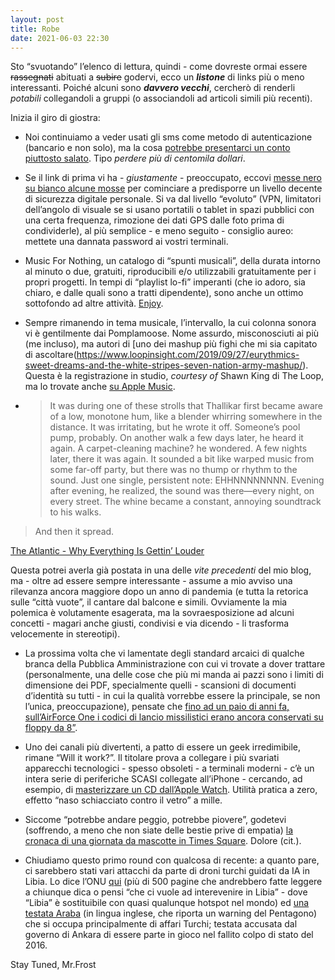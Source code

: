 ```yaml
---
layout: post
title: Robe
date: 2021-06-03 22:30
---
```


Sto “svuotando” l’elenco di lettura, quindi - come dovreste ormai essere ~~rassegnati~~ abituati a ~~subire~~ godervi, ecco un ***listone*** di links più o meno interessanti.
Poiché alcuni sono ***davvero vecchi***, cercherò di renderli *potabili* collegandoli a gruppi (o associandoli ad articoli simili più recenti).

Inizia il giro di giostra:

- Noi continuiamo a veder usati gli sms come metodo di autenticazione (bancario e non solo), ma la cosa [potrebbe presentarci un conto piuttosto salato](https://medium.com/coinmonks/the-most-expensive-lesson-of-my-life-details-of-sim-port-hack-35de11517124). Tipo *perdere più di centomila dollari*.

- Se il link di prima vi ha - *giustamente* - preoccupato, eccovi [messe nero su bianco alcune mosse](https://brianlovin.com/security) per cominciare a predisporre un livello decente di sicurezza digitale personale. Si va dal livello “evoluto” (VPN, limitatori dell’angolo di visuale se si usano portatili o tablet in spazi pubblici con una certa frequenza, rimozione dei dati GPS dalle foto prima di condividerle), al più semplice - e meno seguito - consiglio aureo: mettete una dannata password ai vostri terminali.

- Music For Nothing, un catalogo di “spunti musicali”, della durata intorno al minuto o due, gratuiti, riproducibili e/o utilizzabili gratuitamente per i propri progetti. In tempi di “playlist lo-fi” imperanti (che io adoro, sia chiaro, e dalle quali sono a tratti dipendente), sono anche un ottimo sottofondo ad altre attività. [Enjoy](https://musicfornothing.com/Neon-Rain).

- Sempre rimanendo in tema musicale, l’intervallo, la cui colonna sonora vi è gentilmente dai Pomplamoose. Nome assurdo, misconosciuti ai più (me incluso), ma autori di [uno dei mashup più fighi che mi sia capitato di ascoltare(https://www.loopinsight.com/2019/09/27/eurythmics-sweet-dreams-and-the-white-stripes-seven-nation-army-mashup/). Questa è la registrazione in studio, *courtesy of* Shawn King di The Loop, ma lo trovate anche [su Apple Music](https://music.apple.com/it/album/sweet-dreams-seven-nation-army-mashup-feat-sarah-dugas/1480737921?i=1480737923).

- > It was during one of these strolls that Thallikar first became aware of a low, monotone hum, like a blender whirring somewhere in the distance. It was irritating, but he wrote it off. Someone’s pool pump, probably. On another walk a few days later, he heard it again. A carpet-cleaning machine? he wondered. A few nights later, there it was again. It sounded a bit like warped music from some far-off party, but there was no thump or rhythm to the sound. Just one single, persistent note: EHHNNNNNNNN. Evening after evening, he realized, the sound was there—every night, on every street. The whine became a constant, annoying soundtrack to his walks.
> 
> And then it spread.

[The Atlantic - Why Everything Is Gettin’ Louder](https://www.theatlantic.com/magazine/archive/2019/11/the-end-of-silence/598366/)

Questa potrei averla già postata in una delle *vite precedenti* del mio blog, ma - oltre ad essere sempre interessante - assume a mio avviso una rilevanza ancora maggiore dopo un anno di pandemia (e tutta la retorica sulle “città vuote”, il cantare dal balcone e simili. Ovviamente la mia polemica è volutamente esagerata, ma la sovraesposizione ad alcuni concetti - magari anche giusti, condivisi e via dicendo - li trasforma velocemente in stereotipi).

- La prossima volta che vi lamentate degli standard arcaici di qualche branca della Pubblica Amministrazione con cui vi trovate a dover trattare (personalmente, una delle cose che più mi manda ai pazzi sono i limiti di dimensione dei PDF, specialmente quelli - scansioni di documenti d’identità su tutti - in cui la qualità vorrebbe essere la principale, se non l’unica, preoccupazione), pensate che [fino ad un paio di anni fa, sull’AirForce One i codici di lancio missilistici erano ancora conservati su floppy da 8”](https://arstechnica.com/information-technology/2019/10/air-force-finally-retires-8-inch-floppies-from-missile-launch-control-system/). 

- Uno dei canali più divertenti, a patto di essere un geek irredimibile, rimane “Will it work?”. Il titolare prova a collegare i più svariati apparecchi tecnologici - spesso obsoleti - a terminali moderni - c’è un intera serie di periferiche SCASI collegate all’iPhone - cercando, ad esempio, di [masterizzare un CD dall’Apple Watch](https://youtu.be/pbr7YOQWSlY). Utilità pratica a zero, effetto “naso schiacciato contro il vetro” a mille.

- Siccome “potrebbe andare peggio, potrebbe piovere”, godetevi (soffrendo, a meno che non siate delle bestie prive di empatia) [la cronaca di una giornata da mascotte in Times Square](https://melmagazine.com/en-us/story/i-spent-a-day-as-a-times-square-mascot). Dolore (cit.).

- Chiudiamo questo primo round con qualcosa di recente: a quanto pare, ci sarebbero stati vari attacchi da parte di droni turchi guidati da IA in Libia. Lo dice l’ONU [qui](https://documents-dds-ny.un.org/doc/UNDOC/GEN/N21/037/72/PDF/N2103772.pdf?OpenElement) (più di 500 pagine che andrebbero fatte leggere a chiunque dica o pensi “che ci vuole ad interevenire in Libia” - dove “Libia” è sostituibile con quasi qualunque hotspot nel mondo)  ed [una testata Araba](https://ahvalnews.com/turkish-drone/turkish-made-drone-could-attack-humans-without-orders-pentagon-report) (in lingua inglese, che riporta un warning del Pentagono) che si occupa principalmente di affari Turchi; testata accusata dal governo di Ankara di essere parte in gioco nel fallito colpo di stato del 2016.

Stay Tuned, Mr.Frost

